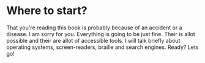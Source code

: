 # Where to start?

That you're reading this book is probably because of an accident or a disease. I am sorry for you.
Everything is going to be just fine. Their is allot possible and their are allot of accessible tools. I will talk briefly about operating systems, screen-readers, braille and search engines. 
Ready? Lets go!

